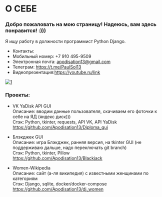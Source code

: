 # О СЕБЕ

### Добро пожаловать на мою страницу! Надеюсь, вам здесь понравится! :)))

Я ищу работу в должности программист Python Django.

* Контакты:
* Мобильный номер: +7 910 495-9509
* Электронная почта: apodisation13@gmail.com
* Телеграм: https://t.me/PaulSol13
* Видеопрезентация:https://youtube.ru/link

<a href="https://ibb.co/0Gxf1hP"><img src="https://i.ibb.co/rwVZq4n/1.png" alt="1" border="0"></a>

### Проекты:

* VK YaDisk API GUI <br> 
Описание: вводим данные пользователя, скачиваем его фоточки к себе на ЯД (яндекс диск)))<br> 
Стэк: Python, tkinter, requests, API VK, API YaDisk <br> 
https://github.com/Apodisation13/Diploma_gui

* Блэкджек GUI <br> 
Описание: игра Блэкджек, ранняя версия, на tkinter GUI (не поддерживаю дальше, надо переключать git branch) <br> 
Стэк: Python, tkinter, Pillow <br> 
https://github.com/Apodisation13/Blackjack

* Women-Wikipedia <br> 
Описание: сайт (а-ля википедия) с известными женщинами по категориям <br>
Стэк: Django, sqlite, docker/docker-compose <br>
https://github.com/Apodisation13/dj_women 
